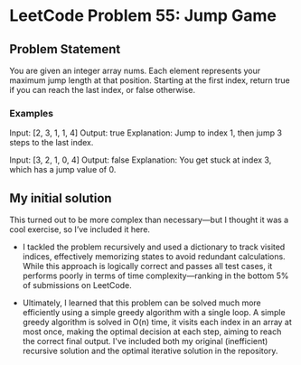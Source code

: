 # LeetCode Problem 55: Jump Game

## Problem Statement

You are given an integer array nums. Each element represents your maximum jump length at that position. Starting at the first index, return true if you can reach the last index, or false otherwise.

### Examples
  Input: [2, 3, 1, 1, 4]
  Output: true
  Explanation: Jump to index 1, then jump 3 steps to the last index.
  
  Input: [3, 2, 1, 0, 4]
  Output: false
  Explanation: You get stuck at index 3, which has a jump value of 0.

## My initial solution
This turned out to be more complex than necessary—but I thought it was a cool exercise, so I’ve included it here.

  - I tackled the problem recursively and used a dictionary to track visited indices, effectively memorizing states to avoid redundant calculations. While this approach is logically correct and passes all test cases, it performs poorly in terms of time complexity—ranking in the bottom 5% of submissions on LeetCode.
  
  - Ultimately, I learned that this problem can be solved much more efficiently using a simple greedy algorithm with a single loop. A simple greedy algorithm is solved in O(n) time, it visits each index in an array at most once, making the optimal decision at each step, aiming to reach the correct final output. I've included both my original (inefficient) recursive solution and the optimal iterative solution in the repository.
